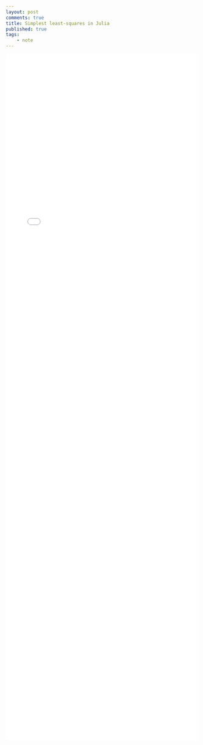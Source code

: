 ```yaml
---
layout: post
comments: true
title: Simplest least-squares in Julia
published: true 
tags:
    - note
---
```


<div>
<iframe src="/assets/simplest_linear_regression_example.html" width="100%" height="1800" frameborder=none>
</iframe>
</div>


